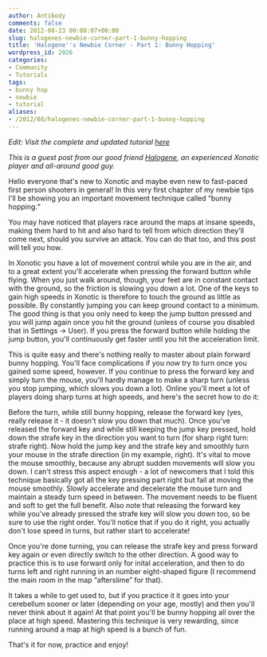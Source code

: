 ```yaml
---
author: Antibody
comments: false
date: 2012-08-23 00:08:07+00:00
slug: halogenes-newbie-corner-part-1-bunny-hopping
title: 'Halogene''s Newbie Corner - Part 1: Bunny Hopping'
wordpress_id: 2926
categories:
- Community
- Tutorials
tags:
- bunny hop
- newbie
- tutorial
aliases:
- /2012/08/halogenes-newbie-corner-part-1-bunny-hopping
---
```


*Edit: Visit the complete and updated tutorial [here](/guide)*

_This is a guest post from our good friend [Halogene](http://forums.xonotic.org/member.php?action=profile&uid=53), an experienced Xonotic player and all-around good guy._

Hello everyone that's new to Xonotic and maybe even new to fast-paced first person shooters in general! In this very first chapter of my newbie tips I'll be showing you an important movement technique called “bunny hopping.“

You may have noticed that players race around the maps at insane speeds, making them hard to hit and also hard to tell from which direction they'll come next, should you survive an attack. You can do that too, and this post will tell you how.

In Xonotic you have a lot of movement control while you are in the air, and to a great extent you'll accelerate when pressing the forward button while flying. When you just walk around, though, your feet are in constant contact with the ground, so the friction is slowing you down a lot. One of the keys to gain high speeds in Xonotic is therefore to touch the ground as little as possible. By constantly jumping you can keep ground contact to a minimum. The good thing is that you only need to keep the jump button pressed and you will jump again once you hit the ground (unless of course you disabled that in Settings → User). If you press the forward button while holding the jump button, you'll continuously get faster until you hit the acceleration limit.

This is quite easy and there's nothing really to master about plain forward bunny hopping. You'll face complications if you now try to turn once you gained some speed, however. If you continue to press the forward key and simply turn the mouse, you'll hardly manage to make a sharp turn (unless you stop jumping, which slows you down a lot). Online you'll meet a lot of players doing sharp turns at high speeds, and here's the secret how to do it:

Before the turn, while still bunny hopping, release the forward key (yes, really release it - it doesn't slow you down that much). Once you've released the forward key and while still keeping the jump key pressed, hold down the strafe key in the direction you want to turn (for sharp right turn: strafe right). Now hold the jump key and the strafe key and smoothly turn your mouse in the strafe direction (in my example, right). It's vital to move the mouse smoothly, because any abrupt sudden movements will slow you down. I can't stress this aspect enough - a lot of newcomers that I told this technique basically got all the key pressing part right but fail at moving the mouse smoothly. Slowly accelerate and decelerate the mouse turn and maintain a steady turn speed in between. The movement needs to be fluent and soft to get the full benefit. Also note that releasing the forward key while you've already pressed the strafe key will slow you down too, so be sure to use the right order. You'll notice that if you do it right, you actually don't lose speed in turns, but rather start to accelerate!

Once you're done turning, you can release the strafe key and press forward key again or even directly switch to the other direction. A good way to practice this is to use forward only for inital acceleration, and then to do turns left and right running in an number eight-shaped figure (I recommend the main room in the map “afterslime” for that).

It takes a while to get used to, but if you practice it it goes into your cerebellum sooner or later (depending on your age, mostly) and then you'll never think about it again! At that point you'll be bunny hopping all over the place at high speed. Mastering this technique is very rewarding, since running around a map at high speed is a bunch of fun.

That's it for now, practice and enjoy!
